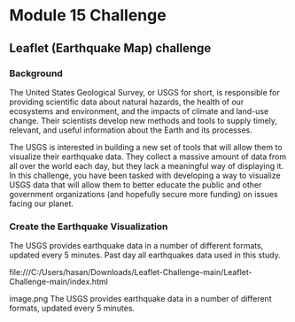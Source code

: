 # Module 15 Challenge 
## Leaflet (Earthquake Map) challenge

### Background
The United States Geological Survey, or USGS for short, is responsible for providing scientific data about natural hazards, the health of our ecosystems and environment, and the impacts of climate and land-use change. Their scientists develop new methods and tools to supply timely, relevant, and useful information about the Earth and its processes.

The USGS is interested in building a new set of tools that will allow them to visualize their earthquake data. They collect a massive amount of data from all over the world each day, but they lack a meaningful way of displaying it. In this challenge, you have been tasked with developing a way to visualize USGS data that will allow them to better educate the public and other government organizations (and hopefully secure more funding) on issues facing our planet.

### Create the Earthquake Visualization

The USGS provides earthquake data in a number of different formats, updated every 5 minutes.
Past day all earthquakes data used in this study.

file:///C:/Users/hasan/Downloads/Leaflet-Challenge-main/Leaflet-Challenge-main/index.html

image.png
The USGS provides earthquake data in a number of different formats, updated every 5 minutes.